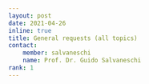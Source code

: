 ```yaml
---
layout: post
date: 2021-04-26
inline: true
title: General requests (all topics)
contact:
    member: salvaneschi
    name: Prof. Dr. Guido Salvaneschi
rank: 1
---
```

